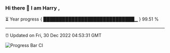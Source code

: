 ### Hi there 👋 I am Harry , 

⏳ Year progress { █████████████████████████████▁ } 99.51 %

---

⏰ Updated on Fri, 30 Dec 2022 04:53:31 GMT

![Progress Bar CI](https://github.com/duykhang68/duykhang68/workflows/Progress%20Bar%20CI/badge.svg)
